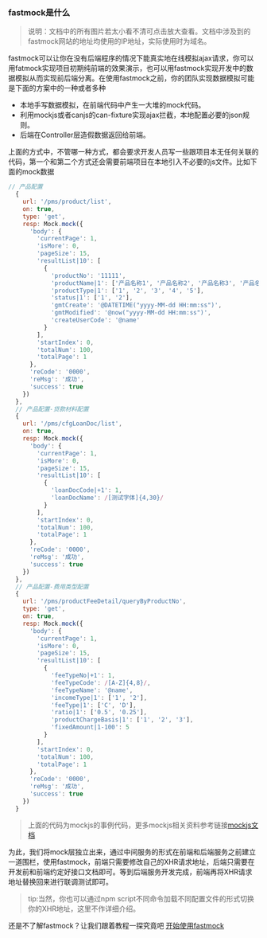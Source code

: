### fastmock是什么
> 说明：文档中的所有图片若太小看不清可点击放大查看。文档中涉及到的fastmock网站的地址均使用的IP地址，实际使用时为域名。

fastmock可以让你在没有后端程序的情况下能真实地在线模拟ajax请求，你可以用fatmock实现项目初期纯前端的效果演示，也可以用fastmock实现开发中的数据模拟从而实现前后端分离。在使用fastmock之前，你的团队实现数据模拟可能是下面的方案中的一种或者多种
- 本地手写数据模拟，在前端代码中产生一大堆的mock代码。
- 利用mockjs或者canjs的can-fixture实现ajax拦截，本地配置必要的json规则。
- 后端在Controller层造假数据返回给前端。

上面的方式中，不管哪一种方式，都会要求开发人员写一些跟项目本无任何关联的代码，第一个和第二个方式还会需要前端项目在本地引入不必要的js文件。比如下面的mock数据
~~~javascript
// 产品配置
  {
    url: '/pms/product/list',
    on: true,
    type: 'get',
    resp: Mock.mock({
      'body': {
        'currentPage': 1,
        'isMore': 0,
        'pageSize': 15,
        'resultList|10': [
          {
            'productNo': '11111',
            'productName|1': ['产品名称1', '产品名称2', '产品名称3', '产品名称4', '产品名称5'],
            'productType|1': ['1', '2', '3', '4', '5'],
            'status|1': ['1', '2'],
            'gmtCreate': '@DATETIME("yyyy-MM-dd HH:mm:ss")',
            'gmtModified': '@now("yyyy-MM-dd HH:mm:ss")',
            'createUserCode': '@name'
          }
        ],
        'startIndex': 0,
        'totalNum': 100,
        'totalPage': 1
      },
      'reCode': '0000',
      'reMsg': '成功',
      'success': true
    })
  },
  // 产品配置-贷款材料配置
  {
    url: '/pms/cfgLoanDoc/list',
    on: true,
    resp: Mock.mock({
      'body': {
        'currentPage': 1,
        'isMore': 0,
        'pageSize': 15,
        'resultList|10': [
          {
            'loanDocCode|+1': 1,
            'loanDocName': /[测试字体]{4,30}/
          }
        ],
        'startIndex': 0,
        'totalNum': 100,
        'totalPage': 1
      },
      'reCode': '0000',
      'reMsg': '成功',
      'success': true
    })
  },
  // 产品配置-费用类型配置
  {
    url: '/pms/productFeeDetail/queryByProductNo',
    type: 'get',
    on: true,
    resp: Mock.mock({
      'body': {
        'currentPage': 1,
        'isMore': 0,
        'pageSize': 15,
        'resultList|10': [
          {
            'feeTypeNo|+1': 1,
            'feeTypeCode': /[A-Z]{4,8}/,
            'feeTypeName': '@name',
            'incomeType|1': ['1', '2'],
            'feeType|1': ['C', 'D'],
            'ratio|1': ['0.5', '0.25'],
            'productChargeBasis|1': ['1', '2', '3'],
            'fixedAmount|1-100': 5
          }
        ],
        'startIndex': 0,
        'totalNum': 100,
        'totalPage': 1
      },
      'reCode': '0000',
      'reMsg': '成功',
      'success': true
    })
  }
~~~
> 上面的代码为mockjs的事例代码，更多mockjs相关资料参考链接[mockjs文档](https://github.com/nuysoft/Mock/wiki)

为此，我们将mock层独立出来，通过中间服务的形式在前端和后端服务之前建立一道围栏，使用fastmock，前端只需要修改自己的XHR请求地址，后端只需要在开发前和前端约定好接口文档即可。等到后端服务开发完成，前端再将XHR请求地址替换回来进行联调测试即可。

> tip:当然，你也可以通过npm script不同命令加载不同配置文件的形式切换你的XHR地址，这里不作详细介绍。

还是不了解fastmock？让我们跟着教程一探究竟吧 [开始使用fastmock](sigin.md)

